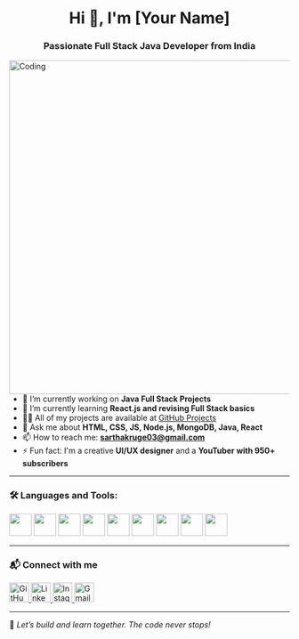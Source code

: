  <h1 align="center">Hi 👋, I'm [Your Name]</h1>
<h3 align="center">Passionate Full Stack Java Developer from India</h3>

<img align="right" alt="Coding" width="600" src="https://camo.githubusercontent.com/4d9f5ecceb711eec6e2018f38a5677dc657c9738d4a65ba3b928c41c0a45b439/68747470733a2f2f6d69726f2e6d656469756d2e636f6d2f6d61782f313336302f302a37513379765349765f7430696f4a2d5a2e676966" />

- 🔭 I’m currently working on **Java Full Stack Projects**
- 🌱 I’m currently learning **React.js and revising Full Stack basics**
- 👨‍💻 All of my projects are available at [GitHub Projects](https://github.com/sarthakruge003)
 - 💬 Ask me about **HTML, CSS, JS, Node.js, MongoDB, Java, React**
- 📫 How to reach me: **sarthakruge03@gmail.com**
- ⚡ Fun fact: I'm a creative <b>UI/UX designer</b> and a <b>YouTuber with 950+ subscribers</b></li>

---

### 🛠️ Languages and Tools:

<p align="left">
  <img src="https://cdn.jsdelivr.net/gh/devicons/devicon/icons/html5/html5-original.svg" width="40" height="40"/>
  <img src="https://cdn.jsdelivr.net/gh/devicons/devicon/icons/css3/css3-original.svg" width="40" height="40"/>
  <img src="https://cdn.jsdelivr.net/gh/devicons/devicon/icons/javascript/javascript-original.svg" width="40" height="40"/>
  <img src="https://cdn.jsdelivr.net/gh/devicons/devicon/icons/react/react-original.svg" width="40" height="40"/>
  <img src="https://cdn.jsdelivr.net/gh/devicons/devicon/icons/java/java-original.svg" width="40" height="40"/>
  <img src="https://cdn.jsdelivr.net/gh/devicons/devicon/icons/nodejs/nodejs-original.svg" width="40" height="40"/>
  <img src="https://cdn.jsdelivr.net/gh/devicons/devicon/icons/mongodb/mongodb-original.svg" width="40" height="40"/>
  <img src="https://cdn.jsdelivr.net/gh/devicons/devicon/icons/bootstrap/bootstrap-plain.svg" width="40" height="40"/>
  <img src="https://cdn.jsdelivr.net/gh/devicons/devicon/icons/git/git-original.svg" width="40" height="40"/>
</p>

---

 

### 📬 Connect with me

<p align="left">
  <a href="https://github.com/sarthakruge003" target="_blank">
    <img src="https://skillicons.dev/icons?i=github" height="35" alt="GitHub" />
  </a>
  <a href="https://www.linkedin.com/in/sarthak-ruge-0b2641228" target="_blank">
    <img src="https://skillicons.dev/icons?i=linkedin" height="35" alt="LinkedIn" />
  </a>
  <a href="[https://www.instagram.com/sarthak__003?igsh=bzAyd2FjeDBjdXE1](https://www.instagram.com/sarthak____003/?igsh=bzAyd2FjeDBjdXE1#)" target="_blank">
    <img src="https://cdn-icons-png.flaticon.com/512/2111/2111463.png" height="35" alt="Instagram" />
  </a>
  <a href="mailto:sarthakruge03@gmail.com" target="_blank">
    <img src="https://cdn-icons-png.flaticon.com/512/732/732200.png" height="35" alt="Gmail" />
  </a>
</p>


---

🌟 *Let’s build and learn together. The code never stops!*
